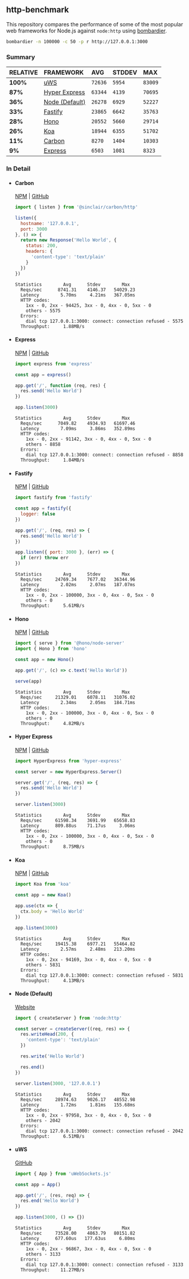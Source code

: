 ## http-benchmark

This repository compares the performance of some of the most popular web frameworks for Node.js against `node:http` using [bombardier](https://github.com/codesenberg/bombardier).

```bash
bombardier -n 100000 -c 50 -p r http://127.0.0.1:3000
```

### Summary

| RELATIVE | FRAMEWORK | AVG | STDDEV | MAX |
| :--- | :--- | :--- | :--- | :--- |
| **100%** | [uWS](#uws) | `72636` | `5954` | `83009` |
| **87%** | [Hyper Express](#hyper-express) | `63344` | `4139` | `70695` |
| **36%** | [Node (Default)](#node-default) | `26278` | `6929` | `52227` |
| **33%** | [Fastify](#fastify) | `23865` | `6642` | `35763` |
| **28%** | [Hono](#hono) | `20552` | `5660` | `29714` |
| **26%** | [Koa](#koa) | `18944` | `6355` | `51702` |
| **11%** | [Carbon](#carbon) | `8270` | `1404` | `10303` |
| **9%** | [Express](#express) | `6503` | `1081` | `8323` |


### In Detail

- #### Carbon
  [NPM](https://npmjs.com/@sinclair/carbon) | [GitHub](https://github.com/sinclairzx81/carbon)
  ```js
  import { listen } from '@sinclair/carbon/http'

  listen({
    hostname: '127.0.0.1',
    port: 3000
  }, () => {
    return new Response('Hello World', {
      status: 200,
      headers: {
        'content-type': 'text/plain'
      }
    })
  })
  ```

  ```
  Statistics        Avg      Stdev        Max
    Reqs/sec      8741.31    4146.37   54029.23
    Latency        5.70ms     4.21ms   367.05ms
    HTTP codes:
      1xx - 0, 2xx - 94425, 3xx - 0, 4xx - 0, 5xx - 0
      others - 5575
    Errors:
      dial tcp 127.0.0.1:3000: connect: connection refused - 5575
    Throughput:     1.88MB/s
  ```

- #### Express
  [NPM](https://npmjs.com/express) | [GitHub](https://github.com/expressjs/express)
  ```js
  import express from 'express'

  const app = express()

  app.get('/', function (req, res) {
    res.send('Hello World')
  })

  app.listen(3000)
  ```

  ```
  Statistics        Avg      Stdev        Max
    Reqs/sec      7049.82    4934.93   61697.46
    Latency        7.09ms     3.86ms   352.89ms
    HTTP codes:
      1xx - 0, 2xx - 91142, 3xx - 0, 4xx - 0, 5xx - 0
      others - 8858
    Errors:
      dial tcp 127.0.0.1:3000: connect: connection refused - 8858
    Throughput:     1.84MB/s
  ```

- #### Fastify
  [NPM](https://npmjs.com/fastify) | [GitHub](https://github.com/fastify/fastify)
  ```js
  import fastify from 'fastify'

  const app = fastify({
    logger: false
  })

  app.get('/', (req, res) => {
    res.send('Hello World')
  })

  app.listen({ port: 3000 }, (err) => {
    if (err) throw err
  })
  ```

  ```
  Statistics        Avg      Stdev        Max
    Reqs/sec     24769.34    7677.02   36344.96
    Latency        2.02ms     2.07ms   187.07ms
    HTTP codes:
      1xx - 0, 2xx - 100000, 3xx - 0, 4xx - 0, 5xx - 0
      others - 0
    Throughput:     5.61MB/s
  ```

- #### Hono
  [NPM](https://npmjs.com/hono) | [GitHub](https://github.com/honojs/hono)
  ```js
  import { serve } from '@hono/node-server'
  import { Hono } from 'hono'

  const app = new Hono()

  app.get('/', (c) => c.text('Hello World'))

  serve(app)
  ```

  ```
  Statistics        Avg      Stdev        Max
    Reqs/sec     21329.01    6078.11   31076.02
    Latency        2.34ms     2.05ms   184.71ms
    HTTP codes:
      1xx - 0, 2xx - 100000, 3xx - 0, 4xx - 0, 5xx - 0
      others - 0
    Throughput:     4.82MB/s
  ```

- #### Hyper Express
  [NPM](https://npmjs.com/hyper-express) | [GitHub](https://github.com/kartikk221/hyper-express)
  ```js
  import HyperExpress from 'hyper-express'

  const server = new HyperExpress.Server()

  server.get('/', (req, res) => {
    res.send('Hello World')
  })

  server.listen(3000)
  ```

  ```
  Statistics        Avg      Stdev        Max
    Reqs/sec     61598.34    3691.99   65658.83
    Latency      809.88us    71.17us     3.06ms
    HTTP codes:
      1xx - 0, 2xx - 100000, 3xx - 0, 4xx - 0, 5xx - 0
      others - 0
    Throughput:     8.75MB/s
  ```

- #### Koa
  [NPM](https://npmjs.com/koa) | [GitHub](https://github.com/koajs/koa)
  ```js
  import Koa from 'koa'

  const app = new Koa()

  app.use(ctx => {
    ctx.body = 'Hello World'
  })

  app.listen(3000)
  ```

  ```
  Statistics        Avg      Stdev        Max
    Reqs/sec     19415.38    6977.21   55464.82
    Latency        2.57ms     2.48ms   213.20ms
    HTTP codes:
      1xx - 0, 2xx - 94169, 3xx - 0, 4xx - 0, 5xx - 0
      others - 5831
    Errors:
      dial tcp 127.0.0.1:3000: connect: connection refused - 5831
    Throughput:     4.13MB/s
  ```

- #### Node (Default)
  [Website](https://nodejs.org/api/http.html)
  ```js
  import { createServer } from 'node:http'

  const server = createServer((req, res) => {
    res.writeHead(200, {
      'content-type': 'text/plain'
    })

    res.write('Hello World')

    res.end()
  })

  server.listen(3000, '127.0.0.1')
  ```

  ```
  Statistics        Avg      Stdev        Max
    Reqs/sec     28974.63    9026.17   48552.98
    Latency        1.72ms     1.81ms   155.68ms
    HTTP codes:
      1xx - 0, 2xx - 97958, 3xx - 0, 4xx - 0, 5xx - 0
      others - 2042
    Errors:
      dial tcp 127.0.0.1:3000: connect: connection refused - 2042
    Throughput:     6.51MB/s
  ```

- #### uWS
  [GitHub](https://github.com/uNetworking/uWebSockets.js)
  ```js
  import { App } from 'uWebSockets.js'

  const app = App()

  app.get('/', (res, req) => {
    res.end('Hello World')
  })

  app.listen(3000, () => {})
  ```

  ```
  Statistics        Avg      Stdev        Max
    Reqs/sec     73528.00    4863.79   80151.82
    Latency      677.60us   177.63us     6.80ms
    HTTP codes:
      1xx - 0, 2xx - 96867, 3xx - 0, 4xx - 0, 5xx - 0
      others - 3133
    Errors:
      dial tcp 127.0.0.1:3000: connect: connection refused - 3133
    Throughput:    11.27MB/s
  ```



